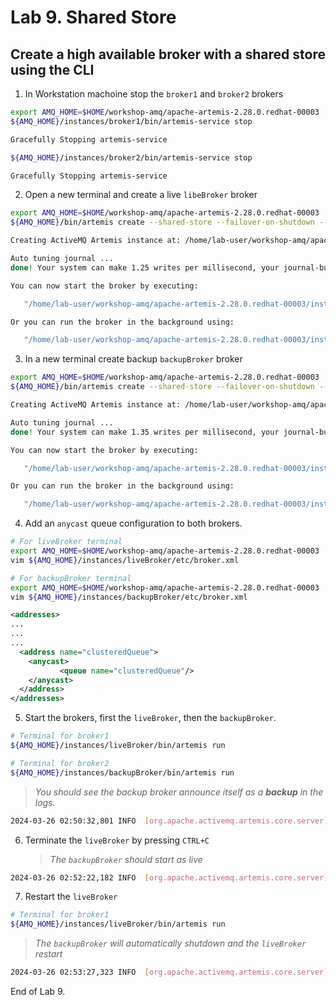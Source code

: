 # Lab 9. Shared Store

## Create a high available broker with a shared store using the CLI

1. In Workstation machoine stop the `broker1` and `broker2` brokers

```bash
export AMQ_HOME=$HOME/workshop-amq/apache-artemis-2.28.0.redhat-00003
${AMQ_HOME}/instances/broker1/bin/artemis-service stop

Gracefully Stopping artemis-service

${AMQ_HOME}/instances/broker2/bin/artemis-service stop

Gracefully Stopping artemis-service
```

2. Open a new terminal and create a live `libeBroker` broker

```bash
export AMQ_HOME=$HOME/workshop-amq/apache-artemis-2.28.0.redhat-00003
${AMQ_HOME}/bin/artemis create --shared-store --failover-on-shutdown --data ${AMQ_HOME}/instances/liveBroker/data --user admin --password password --role admin --allow-anonymous y --clustered --host 127.0.0.1 --cluster-user clusterUser --cluster-password clusterPassword --max-hops 1 ${AMQ_HOME}/instances/liveBroker

Creating ActiveMQ Artemis instance at: /home/lab-user/workshop-amq/apache-artemis-2.28.0.redhat-00003/instances/liveBroker

Auto tuning journal ...
done! Your system can make 1.25 writes per millisecond, your journal-buffer-timeout will be 800000

You can now start the broker by executing:  

   "/home/lab-user/workshop-amq/apache-artemis-2.28.0.redhat-00003/instances/liveBroker/bin/artemis" run

Or you can run the broker in the background using:

   "/home/lab-user/workshop-amq/apache-artemis-2.28.0.redhat-00003/instances/liveBroker/bin/artemis-service" start
```

3. In a new terminal create backup `backupBroker` broker

```bash
export AMQ_HOME=$HOME/workshop-amq/apache-artemis-2.28.0.redhat-00003
${AMQ_HOME}/bin/artemis create --shared-store --failover-on-shutdown --slave --data ${AMQ_HOME}/instances/liveBroker/data --user admin --password password --role admin --allow-anonymous y --clustered --host 127.0.0.1 --cluster-user clusterUser --cluster-password clusterPassword --max-hops 1 --port-offset 100 ${AMQ_HOME}/instances/backupBroker

Creating ActiveMQ Artemis instance at: /home/lab-user/workshop-amq/apache-artemis-2.28.0.redhat-00003/instances/backupBroker

Auto tuning journal ...
done! Your system can make 1.35 writes per millisecond, your journal-buffer-timeout will be 740000

You can now start the broker by executing:  

   "/home/lab-user/workshop-amq/apache-artemis-2.28.0.redhat-00003/instances/backupBroker/bin/artemis" run

Or you can run the broker in the background using:

   "/home/lab-user/workshop-amq/apache-artemis-2.28.0.redhat-00003/instances/backupBroker/bin/artemis-service" start
```

4. Add an `anycast` queue configuration to both brokers.

```bash
# For liveBroker terminal
export AMQ_HOME=$HOME/workshop-amq/apache-artemis-2.28.0.redhat-00003
vim ${AMQ_HOME}/instances/liveBroker/etc/broker.xml

# For backupBroker terminal
export AMQ_HOME=$HOME/workshop-amq/apache-artemis-2.28.0.redhat-00003
vim ${AMQ_HOME}/instances/backupBroker/etc/broker.xml
```

```XML
<addresses>
...
...
...
  <address name="clusteredQueue">
    <anycast>
           <queue name="clusteredQueue"/>
    </anycast>
  </address>
</addresses>
```

5. Start the brokers, first the `liveBroker`, then the `backupBroker`.

```bash
# Terminal for broker1
${AMQ_HOME}/instances/liveBroker/bin/artemis run

# Terminal for broker2
${AMQ_HOME}/instances/backupBroker/bin/artemis run
```

>*You should see the backup broker announce itself as a **backup** in the logs.*

```bash
2024-03-26 02:50:32,801 INFO  [org.apache.activemq.artemis.core.server] AMQ221031: backup announced
```

6. Terminate the `liveBroker` by pressing `CTRL+C` 

   >*The `backupBroker` should start as live*

```bash
2024-03-26 02:52:22,182 INFO  [org.apache.activemq.artemis.core.server] AMQ221010: Backup Server is now live
```

7. Restart the `liveBroker`

```bash
# Terminal for broker1
${AMQ_HOME}/instances/liveBroker/bin/artemis run
```

   >*The `backupBroker` will automatically shutdown  and the `liveBroker` restart*

```bash
2024-03-26 02:53:27,323 INFO  [org.apache.activemq.artemis.core.server] AMQ221008: live server wants to restart, restarting server in backup
```

End of Lab 9.
